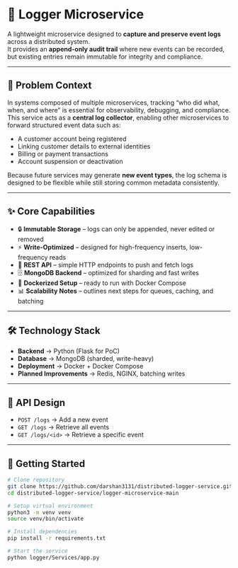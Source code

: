 
# 🔐 Logger Microservice

A lightweight microservice designed to **capture and preserve event logs** across a distributed system.  
It provides an **append-only audit trail** where new events can be recorded, but existing entries remain immutable for integrity and compliance.  

---

## 📝 Problem Context

In systems composed of multiple microservices, tracking “who did what, when, and where” is essential for observability, debugging, and compliance.  
This service acts as a **central log collector**, enabling other microservices to forward structured event data such as:

- A customer account being registered  
- Linking customer details to external identities  
- Billing or payment transactions  
- Account suspension or deactivation  

Because future services may generate **new event types**, the log schema is designed to be flexible while still storing common metadata consistently.

---

## ✨ Core Capabilities

- 🔒 **Immutable Storage** – logs can only be appended, never edited or removed  
- ⚡ **Write-Optimized** – designed for high-frequency inserts, low-frequency reads  
- 📡 **REST API** – simple HTTP endpoints to push and fetch logs  
- 🗄️ **MongoDB Backend** – optimized for sharding and fast writes  
- 🐳 **Dockerized Setup** – ready to run with Docker Compose  
- 📊 **Scalability Notes** – outlines next steps for queues, caching, and batching  

---

## 🛠️ Technology Stack

- **Backend** → Python (Flask for PoC)  
- **Database** → MongoDB (sharded, write-heavy)  
- **Deployment** → Docker + Docker Compose  
- **Planned Improvements** → Redis, NGINX, batching writes  

---

## 📡 API Design

- `POST /logs` → Add a new event  
- `GET /logs` → Retrieve all events  
- `GET /logs/<id>` → Retrieve a specific event  

---

## 🚀 Getting Started

```bash
# Clone repository
git clone https://github.com/darshan3131/distributed-logger-service.git
cd distributed-logger-service/logger-microservice-main

# Setup virtual environment
python3 -m venv venv
source venv/bin/activate

# Install dependencies
pip install -r requirements.txt

# Start the service
python logger/Services/app.py
